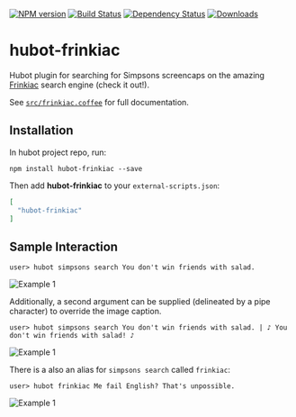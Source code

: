 [![NPM version](http://img.shields.io/npm/v/hubot-frinkiac.svg?style=flat)](https://www.npmjs.org/package/hubot-frinkiac)
[![Build Status](http://img.shields.io/travis/okize/hubot-frinkiac.svg?style=flat)](https://travis-ci.org/okize/hubot-frinkiac)
[![Dependency Status](http://img.shields.io/david/okize/hubot-frinkiac.svg?style=flat)](https://david-dm.org/okize/hubot-frinkiac)
[![Downloads](http://img.shields.io/npm/dm/hubot-frinkiac.svg?style=flat)](https://www.npmjs.org/package/hubot-frinkiac)

# hubot-frinkiac

Hubot plugin for searching for Simpsons screencaps on the amazing [Frinkiac](https://frinkiac.com/) search engine (check it out!).

See [`src/frinkiac.coffee`](src/frinkiac.coffee) for full documentation.

## Installation

In hubot project repo, run:

`npm install hubot-frinkiac --save`

Then add **hubot-frinkiac** to your `external-scripts.json`:

```json
[
  "hubot-frinkiac"
]
```

## Sample Interaction

```
user> hubot simpsons search You don't win friends with salad.
```

![Example 1](https://raw.github.com/okize/hubot-frinkiac/gh-pages/example1.jpg)

Additionally, a second argument can be supplied (delineated by a pipe character) to override the image caption.

```
user> hubot simpsons search You don't win friends with salad. | ♪ You don't win friends with salad! ♪
```

![Example 1](https://raw.github.com/okize/hubot-frinkiac/gh-pages/example2.jpg)

There is a also an alias for `simpsons search` called `frinkiac`:

```
user> hubot frinkiac Me fail English? That's unpossible.
```

![Example 1](https://raw.github.com/okize/hubot-frinkiac/gh-pages/example3.jpg)
